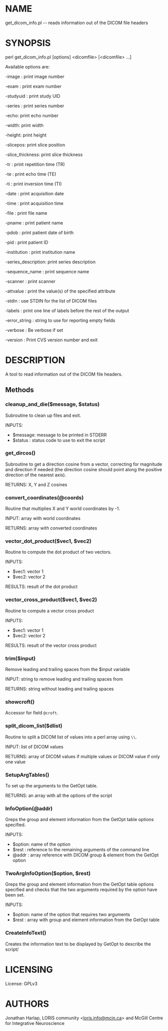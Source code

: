 # NAME

get\_dicom\_info.pl -- reads information out of the DICOM file headers

# SYNOPSIS

perl get\_dicom\_info.pl \[options\] &lt;dicomfile> \[&lt;dicomfile> ...\]

Available options are:

\-image    : print image number

\-exam     : print exam number

\-studyuid : print study UID

\-series   : print series number

\-echo: print echo number

\-width: print width

\-height: print height

\-slicepos: print slice position

\-slice\_thickness: print slice thickness

\-tr                : print repetition time (TR)

\-te                : print echo time (TE)

\-ti                : print inversion time (TI)

\-date              : print acquisition date

\-time              : print acquisition time

\-file              : print file name

\-pname             : print patient name

\-pdob              : print patient date of birth

\-pid               : print patient ID

\-institution       : print institution name

\-series\_description: print series description

\-sequence\_name     : print sequence name

\-scanner           : print scanner

\-attvalue          : print the value(s) of the specified attribute

\-stdin             : use STDIN for the list of DICOM files

\-labels            : print one line of labels before the rest of the output

\-error\_string      : string to use for reporting empty fields

\-verbose                : Be verbose if set

\-version                : Print CVS version number and exit

# DESCRIPTION

A tool to read information out of the DICOM file headers.

## Methods

### cleanup\_and\_die($message, $status)

Subroutine to clean up files and exit.

INPUTS:
  - $message: message to be printed in STDERR
  - $status : status code to use to exit the script

### get\_dircos()

Subroutine to get a direction cosine from a vector, correcting for
magnitude and direction if needed (the direction cosine should point
along the positive direction of the nearest axis).

RETURNS: X, Y and Z cosines

### convert\_coordinates(@coords)

Routine that multiplies X and Y world coordinates by -1.

INPUT: array with world coordinates

RETURNS: array with converted coordinates

### vector\_dot\_product($vec1, $vec2)

Routine to compute the dot product of two vectors.

INPUTS:
  - $vec1: vector 1
  - $vec2: vector 2

RESULTS: result of the dot product

### vector\_cross\_product($vec1, $vec2)

Routine to compute a vector cross product

INPUTS:
  - $vec1: vector 1
  - $vec2: vector 2

RESULTS: result of the vector cross product

### trim($input)

Remove leading and trailing spaces from the $input variable

INPUT: string to remove leading and trailing spaces from

RETURNS: string without leading and trailing spaces

### showcroft()

Accessor for field `@croft`.

### split\_dicom\_list($dlist)

Routine to split a DICOM list of values into a perl array using `\\`.

INPUT: list of DICOM values

RETURNS: array of DICOM values if multiple values or DICOM value if only one value

### SetupArgTables()

To set up the arguments to the GetOpt table.

RETURNS: an array with all the options of the script

### InfoOption(@addr)

Greps the group and element information from the GetOpt table options specified.

INPUTS:
  - $option: name of the option
  - $rest  : reference to the remaining arguments of the command line
  - @addr  : array reference with DICOM group & element from the GetOpt option

### TwoArgInfoOption($option, $rest)

Greps the group and element information from the GetOpt table options specified
and checks that the two arguments required by the option have been set.

INPUTS:
  - $option: name of the option that requires two arguments
  - $rest  : array with group and element information from the GetOpt table

### CreateInfoText()

Creates the information text to be displayed by GetOpt to describe the script/

# LICENSING

License: GPLv3

# AUTHORS

Jonathan Harlap,
LORIS community &lt;loris.info@mcin.ca> and McGill Centre for Integrative
Neuroscience

